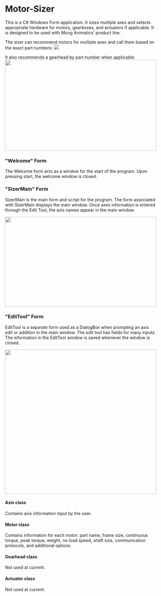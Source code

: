 # Motor-Sizer

This is a C# Windows Form application. It sizes multiple axes and selects appropriate hardware for motors, gearboxes, and actuators if applicable.
It is designed to be used with Moog Animatics' product line.

The sizer can recommend motors for multiple axes and call them based on the exact part numbers:
<img src="https://live.staticflickr.com/65535/48011518892_425e697ec2.jpg">

It also recommends a gearhead by part number when applicable:
<img src="https://live.staticflickr.com/65535/48011518892_425e697ec2.jpg" width="500" height="300">

### "Welcome" Form

The Welcome form acts as a window for the start of the program. Upon pressing start, the welcome window is closed.

### "SizerMain" Form

SizerMain is the main form and script for the program. The form associated with SizerMain displays the main window. Once axes information is entered through the Edit Tool, the axis names appear in the main window.

<img src="https://live.staticflickr.com/65535/48011518972_4f040a0231.jpg" width="500" height="297">

### "EditTool" Form

EditTool is a separate form used as a DialogBox when prompting an axis edit or addition in the main window.
The edit tool has fields for many inputs.
The information in the EditTool window is saved whenever the window is closed.

<img src="https://live.staticflickr.com/65535/48016671537_53cca970c6.jpg" width="500" height="477">

#### Axis class

Contains axis information input by the user.

#### Motor class

Contains information for each motor: part name, frame size, continuous torque, peak torque, weight, no load speed, shaft size, communication protocols, and additional options.

#### Gearhead class
Not used at current.

#### Actuator class
Not used at current. 